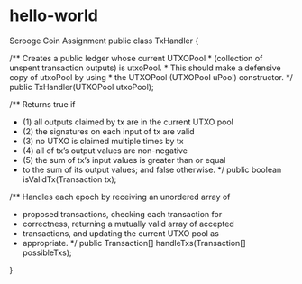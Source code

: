 # hello-world
Scrooge Coin Assignment
public class TxHandler {

  /** Creates a public ledger whose current UTXOPool 
    * (collection of unspent transaction outputs) is utxoPool. 
    * This should  make a defensive copy of utxoPool by using 
    * the UTXOPool (UTXOPool uPool) constructor.
    */
  public TxHandler(UTXOPool utxoPool);

  /** Returns true if
   * (1) all outputs claimed by tx are in the current UTXO pool
   * (2) the signatures on each input of tx are valid
   * (3) no UTXO is claimed multiple times by tx
   * (4) all of tx’s output values are non-negative
   * (5) the sum of tx’s input values is greater than or equal 
   * to the sum of its output values; and false otherwise.
   */
  public boolean isValidTx(Transaction tx);

  /** Handles each epoch by receiving an unordered array of 
   * proposed transactions, checking each transaction for 
   * correctness, returning a mutually valid array of accepted 
   * transactions, and updating the current UTXO pool as 
   * appropriate.
   */
  public Transaction[] handleTxs(Transaction[] possibleTxs);

}
